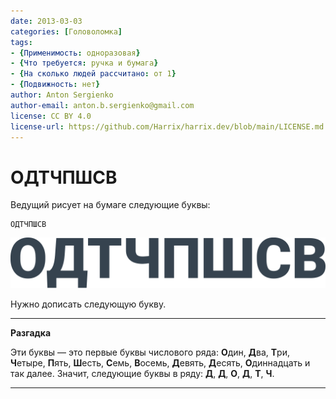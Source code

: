 ```yaml
---
date: 2013-03-03
categories: [Головоломка]
tags:
- {Применимость: одноразовая}
- {Что требуется: ручка и бумага}
- {На сколько людей рассчитано: от 1}
- {Подвижность: нет}
author: Anton Sergienko
author-email: anton.b.sergienko@gmail.com
license: CC BY 4.0
license-url: https://github.com/Harrix/harrix.dev/blob/main/LICENSE.md
---
```


# ОДТЧПШСВ

Ведущий рисует на бумаге следующие буквы:

```text
ОДТЧПШСВ
```

![Буквы](img/problem.svg)

Нужно дописать следующую букву.

---

**Разгадка** <!-- !details -->

Эти буквы — это первые буквы числового ряда: **О**дин, **Д**ва, **Т**ри, **Ч**етыре, **П**ять, **Ш**есть, **С**емь, **В**осемь, **Д**евять, **Д**есять, **О**диннадцать и так далее. Значит, следующие буквы в ряду: **Д**, **Д**, **О**, **Д**, **Т**, **Ч**.

---
